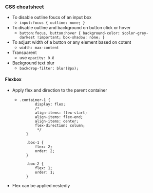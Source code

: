 ### CSS cheatsheet
* To disable outline foucs of an input box
    * `input:focus {
           outline: none;
         }`
 * To disable outline and background on button click or hover
    * `button:focus, button:hover {
                    background-color: $color-grey-darkest !important;
                    box-shadow: none;
                  }`
  * To adjust width of a button or any element based on cotent
    * `width: max-content`
  * Transparent
    * use `opacity: 0.8`
  * Background text blur
    * `backdrop-filter: blur(8px);`
    
#### Flexbox
* Apply flex and direction to the parent container
    * ```
      .container-1 {
             display: flex;
             /*
             align-items: flex-start;
             align-items: flex-end;
             align-items: center;
             flex-direction: column;
              */
         }

         .box-1 {
             flex: 2;
             order: 2;
         }
         
         .box-2 {
             flex: 1;
             order: 1;
         }
         ```
* Flex can be applied nestedly
